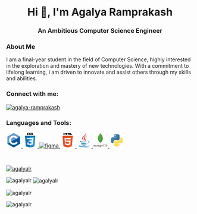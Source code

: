 <h1 align="center">Hi 👋, I'm Agalya Ramprakash</h1>
<h3 align="center">An Ambitious Computer Science Engineer</h3>

### About Me

I am a final-year student in the field of Computer Science, highly interested in the exploration and mastery of new technologies. With a commitment to lifelong learning, I am driven to innovate and assist others through my skills and abilities.


<h3 align="left">Connect with me:</h3>
<p align="left">
<a href="https://linkedin.com/in/agalya-ramprakash" target="blank"><img align="center" src="https://raw.githubusercontent.com/rahuldkjain/github-profile-readme-generator/master/src/images/icons/Social/linked-in-alt.svg" alt="agalya-ramprakash" height="30" width="40" /></a>
</p>

<h3 align="left">Languages and Tools:</h3>
<p align="left"> <a href="https://www.cprogramming.com/" target="_blank" rel="noreferrer"> <img src="https://raw.githubusercontent.com/devicons/devicon/master/icons/c/c-original.svg" alt="c" width="40" height="40"/> </a> <a href="https://www.w3schools.com/css/" target="_blank" rel="noreferrer"> <img src="https://raw.githubusercontent.com/devicons/devicon/master/icons/css3/css3-original-wordmark.svg" alt="css3" width="40" height="40"/> </a> <a href="https://www.figma.com/" target="_blank" rel="noreferrer"> <img src="https://www.vectorlogo.zone/logos/figma/figma-icon.svg" alt="figma" width="40" height="40"/> </a> <a href="https://www.w3.org/html/" target="_blank" rel="noreferrer"> <img src="https://raw.githubusercontent.com/devicons/devicon/master/icons/html5/html5-original-wordmark.svg" alt="html5" width="40" height="40"/> </a> <a href="https://www.java.com" target="_blank" rel="noreferrer"> <img src="https://raw.githubusercontent.com/devicons/devicon/master/icons/java/java-original.svg" alt="java" width="40" height="40"/> </a> <a href="https://www.mongodb.com/" target="_blank" rel="noreferrer"> <img src="https://raw.githubusercontent.com/devicons/devicon/master/icons/mongodb/mongodb-original-wordmark.svg" alt="mongodb" width="40" height="40"/> </a> <a href="https://www.python.org" target="_blank" rel="noreferrer"> <img src="https://raw.githubusercontent.com/devicons/devicon/master/icons/python/python-original.svg" alt="python" width="40" height="40"/> </a> </p> <br>

<p align="left"> <a href="https://github.com/ryo-ma/github-profile-trophy"><img src="https://github-profile-trophy.vercel.app/?username=agalyalr" alt="agalyalr" /></a> </p>


<p><img align="left" src="https://github-readme-stats.vercel.app/api/top-langs?username=agalyalr&show_icons=true&locale=en&layout=compact" alt="agalyalr" /></p>

<p>&nbsp;<img align="center" src="https://github-readme-stats.vercel.app/api?username=agalyalr&show_icons=true&locale=en" alt="agalyalr" /></p>

<p><img align="center" src="https://github-readme-streak-stats.herokuapp.com/?user=agalyalr&" alt="agalyalr" /></p>
<p align="left"> <img src="https://komarev.com/ghpvc/?username=agalyalr&label=Profile%20views&color=0e75b6&style=flat" alt="agalyalr" /> </p>
